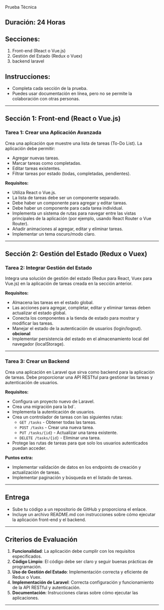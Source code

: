  Prueba Técnica

## Duración: 24 Horas

## Secciones:
1. Front-end (React o Vue.js)
2. Gestión del Estado (Redux o Vuex)
3. backend laravel

## Instrucciones:
- Completa cada sección de la prueba.
- Puedes usar documentación en línea, pero no se permite la colaboración con otras personas.
---

## Sección 1: Front-end (React o Vue.js)

### Tarea 1: Crear una Aplicación Avanzada

Crea una aplicación que muestre una lista de tareas (To-Do List). La aplicación debe permitir:
- Agregar nuevas tareas.
- Marcar tareas como completadas.
- Editar tareas existentes.
- Filtrar tareas por estado (todas, completadas, pendientes).

**Requisitos:**
- Utiliza React o Vue.js.
- La lista de tareas debe ser un componente separado.
- Debe haber un componente para agregar y editar tareas.
- Debe haber un componente para cada tarea individual.
- Implementa un sistema de rutas para navegar entre las vistas principales de la aplicación (por ejemplo, usando React Router o Vue Router).
- Añadir animaciones al agregar, editar y eliminar tareas.
- Implementar un tema oscuro/modo claro.

---

## Sección 2: Gestión del Estado (Redux o Vuex)

### Tarea 2: Integrar Gestión del Estado

Integra una solución de gestión del estado (Redux para React, Vuex para Vue.js) en la aplicación de tareas creada en la sección anterior.

**Requisitos:**
- Almacena las tareas en el estado global.
- Las acciones para agregar, completar, editar y eliminar tareas deben actualizar el estado global.
- Conecta los componentes a la tienda de estado para mostrar y modificar las tareas.
- Manejar el estado de la autenticación de usuarios (login/logout).
**obcional**
- Implementar persistencia del estado en el almacenamiento local del navegador (localStorage).


---


### Tarea 3: Crear un Backend

Crea una aplicación en Laravel que sirva como backend para la aplicación de tareas. Debe proporcionar una API RESTful para gestionar las tareas y autenticación de usuarios.

**Requisitos:**
- Configura un proyecto nuevo de Laravel.
- Crea una migración para la bd`.
- Implementa la autenticación de usuarios.
- Crea un controlador de tareas con las siguientes rutas:
  - `GET /tasks` - Obtener todas las tareas.
  - `POST /tasks` - Crear una nueva tarea.
  - `PUT /tasks/{id}` - Actualizar una tarea existente.
  - `DELETE /tasks/{id}` - Eliminar una tarea.
- Protege las rutas de tareas para que solo los usuarios autenticados puedan acceder.

**Puntos extra:**
- Implementar validación de datos en los endpoints de creación y actualización de tareas.
- Implementar paginación y búsqueda en el listado de tareas.

---

## Entrega

- Sube tu código a un repositorio de GitHub y proporciona el enlace.
- Incluye un archivo README.md con instrucciones sobre cómo ejecutar la aplicación front-end y el backend.

---

## Criterios de Evaluación

1. **Funcionalidad**: La aplicación debe cumplir con los requisitos especificados.
2. **Código Limpio**: El código debe ser claro y seguir buenas prácticas de programación.
3. **Uso de Gestión del Estado**: Implementación correcta y eficiente de Redux o Vuex.
4. **Implementación de Laravel**: Correcta configuración y funcionamiento de la API RESTful y autenticación.
5. **Documentación**: Instrucciones claras sobre cómo ejecutar las aplicaciones.

---

